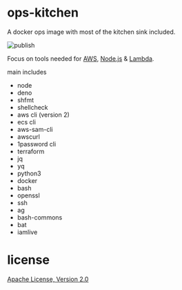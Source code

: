 # ops-kitchen

A docker ops image with most of the kitchen sink included.

![publish](https://github.com/JamesKyburz/ops-kitchen/workflows/publish/badge.svg)

Focus on tools needed for [AWS](https://aws.amazon.com), [Node.js](https://nodejs.org) & [Lambda](https://aws.amazon.com/lambda).

main includes

* node
* deno
* shfmt
* shellcheck
* aws cli (version 2)
* ecs cli
* aws-sam-cli
* awscurl
* 1password cli
* terraform
* jq
* yq
* python3
* docker
* bash
* openssl
* ssh
* ag
* bash-commons
* bat
* iamlive

# license

[Apache License, Version 2.0](LICENSE)
